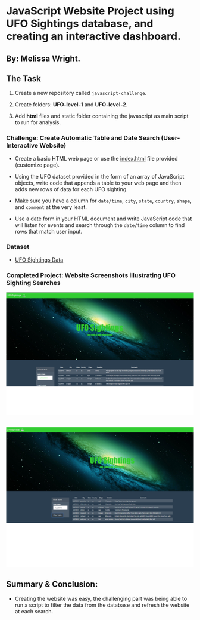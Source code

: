 # JavaScript Website Project using UFO Sightings database, and creating an interactive dashboard. 
 
By: Melissa Wright. 
--
## The Task

1. Create a new repository  called `javascript-challenge`.  

2. Create folders: **UFO-level-1** and **UFO-level-2**.

3. Add **html** files and static folder containing the javascript as main script to run for analysis.

### Challenge: Create Automatic Table and Date Search (User-Interactive Website)

* Create a basic HTML web page or use the [index.html](StarterCode/index.html) file provided (customize page).
* Using the UFO dataset provided in the form of an array of JavaScript objects, write code that appends a table to your web page and then adds new rows of data for each UFO sighting.
* Make sure you have a column for `date/time`, `city`, `state`, `country`, `shape`, and `comment` at the very least.

* Use a date form in your HTML document and write JavaScript code that will listen for events and search through the `date/time` column to find rows that match user input.
 
### Dataset

* [UFO Sightings Data](StarterCode/static/js/data.js)

 ### Completed Project: Website Screenshots illustrating UFO Sighting Searches

![website](Images/website_page.png)

![search](Images/filtered_search.png) 
--
## Summary & Conclusion: 
* Creating the website was easy, the challenging part was being able to run a script to filter the data from the database and refresh the website at each search. 
